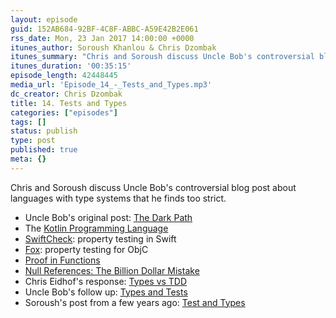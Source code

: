 ```yaml
---
layout: episode
guid: 152AB684-92BF-4C8F-ABBC-A59E42B2E061
rss_date: Mon, 23 Jan 2017 14:00:00 +0000
itunes_author: Soroush Khanlou & Chris Dzombak
itunes_summary: "Chris and Soroush discuss Uncle Bob's controversial blog post about languages with type systems that he finds too strict."
itunes_duration: '00:35:15'
episode_length: 42448445
media_url: 'Episode_14_-_Tests_and_Types.mp3'
dc_creator: Chris Dzombak
title: 14. Tests and Types
categories: ["episodes"]
tags: []
status: publish
type: post
published: true
meta: {}
---
```

Chris and Soroush discuss Uncle Bob's controversial blog post about languages with type systems that he finds too strict.

- Uncle Bob's original post: [The Dark Path](http://blog.cleancoder.com/uncle-bob/2017/01/11/TheDarkPath.html)
- The [Kotlin Programming Language](https://kotlinlang.org/)
- [SwiftCheck](https://github.com/typelift/SwiftCheck): property testing in Swift
- [Fox](https://github.com/jeffh/Fox): property testing for ObjC
- [Proof in Functions](http://www.fewbutripe.com/swift/math/2015/01/06/proof-in-functions.html)
- [Null References: The Billion Dollar Mistake](https://www.infoq.com/presentations/Null-References-The-Billion-Dollar-Mistake-Tony-Hoare)
- Chris Eidhof's response: [Types vs TDD](http://chris.eidhof.nl/post/types-vs-tdd/)
- Uncle Bob's follow up: [Types and Tests](http://blog.cleancoder.com/uncle-bob/2017/01/13/TypesAndTests.html)
- Soroush's post from a few years ago: [Test and Types](http://khanlou.com/2014/04/tests-and-types/)

